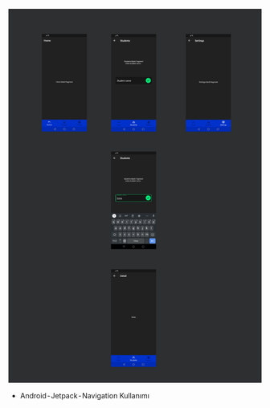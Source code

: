 ![alt text](https://raw.githubusercontent.com/ResulSilay/JetpackNavigationApp/master/ss/nav.png)


- Android - Jetpack - Navigation Kullanımı
